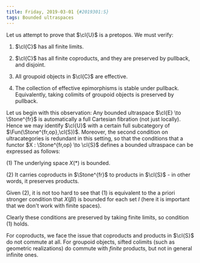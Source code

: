 ```yaml
---
title: Friday, 2019-03-01 {#2019301:S}
tags: Bounded ultraspaces
---
```


Let us attempt to prove that $\cl{U}$ is a pretopos. We must verify:

1.  $\cl{C}$ has all finite limits.

2.  $\cl{C}$ has all finite coproducts, and they are preserved by
    pullback, and disjoint.

3.  All groupoid objects in $\cl{C}$ are effective.

4.  The collection of effective epimorphisms is stable under pullback.
    Equivalently, taking colimits of groupoid objects is preserved by
    pullback.

Let us begin with this observation: Any bounded ultraspace
$\cl{E} \to \Stone^{fr}$ is automatically a full Cartesian fibration
(not just locally). Hence we may identify $\cl{U}$ with a certain full
subcategory of $\Fun(\Stone^{fr,op},\cl{S})$. Moreover, the second
condition on ultracategories is redundant in this setting, so that the
conditions that a functor $X : \Stone^{fr,op} \to \cl{S}$ defines a
bounded ultraspace can be expressed as follows:

(1) The underlying space $X(*)$ is bounded.

(2) It carries coproducts in $\Stone^{fr}$ to products in $\cl{S}$ - in
    other words, it preserves products.

Given (2), it is not too hard to see that (1) is equivalent to the a
priori stronger condition that $X(\beta I)$ is bounded for each set $I$
(here it is important that we don't work with finite spaces).

Clearly these conditions are preserved by taking finite limits, so
condition (1) holds.

For coproducts, we face the issue that coproducts and products in
$\cl{S}$ do not commute at all. For groupoid objects, sifted colimits
(such as geometric realizations) do commute with *finite* products, but
not in general infinite ones.
